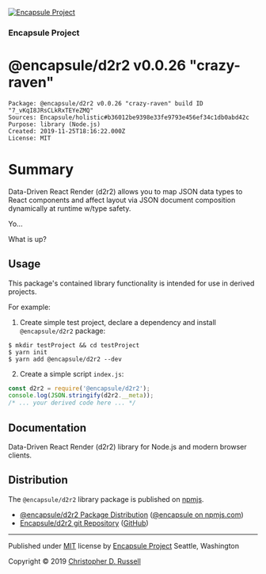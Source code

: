 [![Encapsule Project](https://encapsule.io/images/blue-burst-encapsule.io-icon-72x72.png "Encapsule Project")](https://encapsule.io)

### Encapsule Project

# @encapsule/d2r2 v0.0.26 "crazy-raven"

```
Package: @encapsule/d2r2 v0.0.26 "crazy-raven" build ID "7_vKqI8JRsCLkRxTEYeZMQ"
Sources: Encapsule/holistic#b36012be9398e33fe9793e456ef34c1db0abd42c
Purpose: library (Node.js)
Created: 2019-11-25T18:16:22.000Z
License: MIT
```

# Summary

Data-Driven React Render (d2r2) allows you to map JSON data types to React components and affect layout via JSON document composition dynamically at runtime w/type safety.

Yo...

What is up?

## Usage

This package's contained library functionality is intended for use in derived projects.

For example:

1. Create simple test project, declare a dependency and install `@encapsule/d2r2` package:

```
$ mkdir testProject && cd testProject
$ yarn init
$ yarn add @encapsule/d2r2 --dev
```

2. Create a simple script `index.js`:

```JavaScript
const d2r2 = require('@encapsule/d2r2');
console.log(JSON.stringify(d2r2.__meta));
/* ... your derived code here ... */
```

## Documentation

Data-Driven React Render (d2r2) library for Node.js and modern browser clients.

## Distribution

The `@encapsule/d2r2` library package is published on [npmjs](https://npmjs.com).

- [@encapsule/d2r2 Package Distribution](https://npmjs.com/package/@encapsule/d2r2/v/0.0.26) ([@encapsule on npmjs.com](https://www.npmjs.com/org/encapsule))
- [Encapsule/d2r2 git Repository](https://github.com/Encapsule/d2r2) ([GitHub](https://github.com/Encapsule))

<hr>

Published under [MIT](LICENSE) license by [Encapsule Project](https://encapsule.io) Seattle, Washington

Copyright &copy; 2019 [Christopher D. Russell](https://github.com/ChrisRus)
